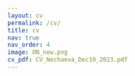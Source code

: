 ```yaml
---
layout: cv
permalink: /cv/
title: cv
nav: true
nav_order: 4
image: ON_new.png
cv_pdf: CV_Nechaeva_Dec19_2023.pdf
---
```


